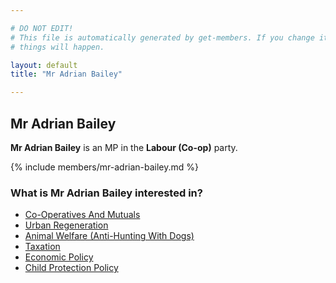 ```yaml
---

# DO NOT EDIT!
# This file is automatically generated by get-members. If you change it, bad
# things will happen.

layout: default
title: "Mr Adrian Bailey"

---
```


## Mr Adrian Bailey

**Mr Adrian Bailey** is an MP in the **Labour (Co-op)** party.

{% include members/mr-adrian-bailey.md %}

### What is Mr Adrian Bailey interested in?


* [Co-Operatives And Mutuals](/interests/co-operatives-and-mutuals.html)
* [Urban Regeneration](/interests/urban-regeneration.html)
* [Animal Welfare (Anti-Hunting With Dogs)](/interests/animal-welfare-anti-hunting-with-dogs.html)
* [Taxation](/interests/taxation.html)
* [Economic Policy](/interests/economic-policy.html)
* [Child Protection Policy](/interests/child-protection-policy.html)
